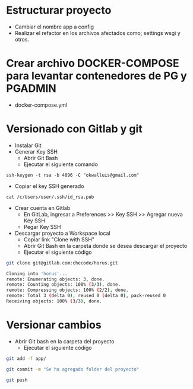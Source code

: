 # Estructurar proyecto
- Cambiar el nombre app a config
- Realizar el refactor en los archivos afectados como; settings wsgi y otros.

# Crear archivo DOCKER-COMPOSE para levantar contenedores de PG y PGADMIN
- docker-compose.yml

# Versionado con Gitlab y git
- Instalar Git
- Generar Key SSH
  - Abrir Git Bash
  - Ejecutar el siguiente comando
```
ssh-keygen -t rsa -b 4096 -C "okwalluis@gmail.com"
```
- Copiar el key SSH generado
``` 
cat /c/Users/user/.ssh/id_rsa.pub
```
- Crear cuenta en Gitlab
  - En GitLab, ingresar a Preferences >> Key SSH >> Agregar nueva Key SSH
  - Pegar Key SSH
- Descargar proyecto a Workspace local
  - Copiar link "Clone with SSH"
  - Abrir Git Bash en la carpeta donde se desea descargar el proyecto
  - Ejecutar el siguiente código
```bash
git clone git@gitlab.com:checode/horus.git
```
```bash
Cloning into 'horus'...
remote: Enumerating objects: 3, done.
remote: Counting objects: 100% (3/3), done.
remote: Compressing objects: 100% (2/2), done.
remote: Total 3 (delta 0), reused 0 (delta 0), pack-reused 0
Receiving objects: 100% (3/3), done.
```
# Versionar cambios
- Abrir Git bash en la carpeta del proyecto
  - Ejecutar el siguiente código
```bash
git add -f app/
```
```bash
git commit -m "Se ha agregado folder del proyecto"
```
```bash
git push
```
